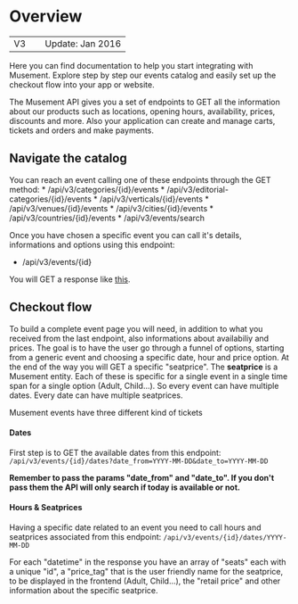 <h1>Overview</h1>

<table>
<tr><td width="40px">V3</td><td>Update: Jan 2016</td></tr>
</table>

Here you can find documentation to help you start integrating with Musement. Explore step by step our events catalog and easily set up the checkout flow into your app or website.

The Musement API gives you a set of endpoints to GET all the information about our products such as locations, opening hours, availability, prices, discounts and more. Also your application can create and manage carts, tickets and orders and make payments.



<h2>Navigate the catalog</h2>
You can reach an event calling one of these endpoints through the GET method:
* /api/v3/categories/{id}/events
* /api/v3/editorial-categories/{id}/events
* /api/v3/verticals/{id}/events
* /api/v3/venues/{id}/events
* /api/v3/cities/{id}/events
* /api/v3/countries/{id}/events
* /api/v3/events/search

Once you have chosen a specific event you can call it's details, informations and options using this endpoint:
* /api/v3/events/{id}

You will GET a response like [this](/event_response).

<h2>Checkout flow</h2>
To build a complete event page you will need, in addition to what you received from the last endpoint, also informations about availabiliy and prices. The goal is to have the user go through a funnel of options, starting from a generic event and choosing a specific date, hour and price option. At the end of the way you will GET a specific "seatprice".
The <strong>seatprice</strong> is a Musement entity. 
Each of these is specific for a single event in a single time span for a single option (Adult, Child...).
So every event can have multiple dates. Every date can have multiple seatprices.

Musement events have three different kind of tickets

<h4>Dates</h4>
First step is to GET the available dates from this endpoint:
<code>/api/v3/events/{id}/dates?date_from=YYYY-MM-DD&date_to=YYYY-MM-DD</code>

<strong>Remember to pass the params "date_from" and "date_to". If you don't pass them the API will only search if today is available or not.</strong>

<h4>Hours & Seatprices</h4>
Having a specific date related to an event you need to call hours and seatprices associated from this endpoint:
<code>/api/v3/events/{id}/dates/YYYY-MM-DD</code>

For each "datetime" in the response you have an array of "seats" each with a unique "id", a "price_tag" that is the user friendly name for the seatprice, to be displayed in the frontend (Adult, Child...), the "retail price" and other information about the specific seatprice.
